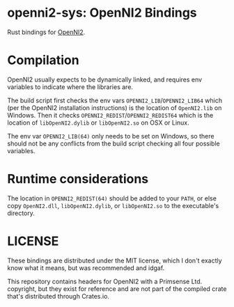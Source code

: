 # openni2-sys: OpenNI2 Bindings

Rust bindings for [OpenNI2](https://github.com/occipital/OpenNI2).

# Compilation

OpenNI2 usually expects to be dynamically linked, and requires env variables
to indicate where the libraries are.

The build script first checks the env vars `OPENNI2_LIB`/`OPENNI2_LIB64`
which (per the OpenNI2 installation instructions) is the location of `OpenNI2.lib`
on Windows. Then it checks `OPENNI2_REDIST`/`OPENNI2_REDIST64` which is the location
of `libOpenNI2.dylib` or `libOpenNI2.so` on OSX or Linux.

The env var `OPENNI2_LIB(64)` only needs to be set on Windows, so there should not
be any conflicts from the build script checking all four possible variables.

# Runtime considerations

The location in `OPENNI2_REDIST(64)` should be added to your `PATH`, or else
copy `OpenNI2.dll`, `libOpenNI2.dylib`, or `libOpenNI2.so` to the executable's
directory.

# LICENSE

These bindings are distributed under the MIT license, which I don't exactly
know what it means, but was recommended and idgaf.

This repository contains headers for OpenNI2 with a Primsense Ltd. copyright,
but they exist for reference and are not part of the compiled crate that's
distributed through Crates.io.

